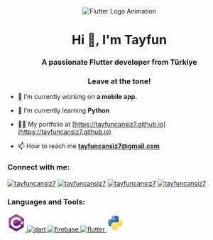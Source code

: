 <div align="center">
  <img src="https://github.com/user-attachments/assets/0d43fb8e-892f-4923-b17a-fb824371abe3" alt="Flutter Logo Animation" width="600" />
</div><h1 align="center">Hi 👋, I'm Tayfun</h1>
<h3 align="center">A passionate Flutter developer from Türkiye</h3>
<h3 align="center">Leave at the tone!</h3>

- 🔭 I’m currently working on **a mobile app.**

- 🌱 I’m currently learning **Python**

- 👨‍💻 My portfolio at [https://tayfuncansiz7.github.io](https://tayfuncansiz7.github.io)

- 📫 How to reach me **tayfuncansiz7@gmail.com**

<h3 align="left">Connect with me:</h3>
<p align="left">
<a href="https://twitter.com/tayfuncansiz7" target="blank"><img align="center" src="https://raw.githubusercontent.com/rahuldkjain/github-profile-readme-generator/master/src/images/icons/Social/twitter.svg" alt="tayfuncansiz7" height="30" width="40" /></a>
<a href="https://www.linkedin.com/in/tayfun-cansiz-58a053234/" target="blank"><img align="center" src="https://raw.githubusercontent.com/rahuldkjain/github-profile-readme-generator/master/src/images/icons/Social/linked-in-alt.svg" alt="tayfuncansi̇z7" height="30" width="40" /></a>
<a href="https://www.facebook.com/tyfn.cnsz.7?locale=tr_TR" target="blank"><img align="center" src="https://raw.githubusercontent.com/rahuldkjain/github-profile-readme-generator/master/src/images/icons/Social/facebook.svg" alt="tayfuncansi̇z7" height="30" width="40" /></a>
<a href="https://instagram.com/tayfuncansiz7" target="blank"><img align="center" src="https://raw.githubusercontent.com/rahuldkjain/github-profile-readme-generator/master/src/images/icons/Social/instagram.svg" alt="tayfuncansiz7" height="30" width="40" /></a>
</p>

<h3 align="left">Languages and Tools:</h3>
<p align="left"> <a href="https://www.w3schools.com/cs/" target="_blank" rel="noreferrer"> <img src="https://raw.githubusercontent.com/devicons/devicon/master/icons/csharp/csharp-original.svg" alt="csharp" width="40" height="40"/> </a> <a href="https://dart.dev" target="_blank" rel="noreferrer"> <img src="https://www.vectorlogo.zone/logos/dartlang/dartlang-icon.svg" alt="dart" width="40" height="40"/> </a> <a href="https://firebase.google.com/" target="_blank" rel="noreferrer"> <img src="https://www.vectorlogo.zone/logos/firebase/firebase-icon.svg" alt="firebase" width="40" height="40"/> </a> <a href="https://flutter.dev" target="_blank" rel="noreferrer"> <img src="https://www.vectorlogo.zone/logos/flutterio/flutterio-icon.svg" alt="flutter" width="40" height="40"/> </a> <a href="https://www.python.org" target="_blank" rel="noreferrer"> <img src="https://raw.githubusercontent.com/devicons/devicon/master/icons/python/python-original.svg" alt="python" width="40" height="40"/> </a> </p>
